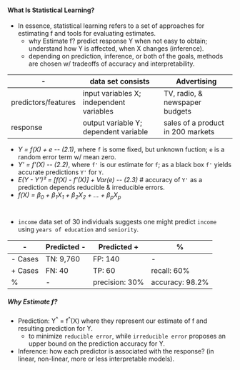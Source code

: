 #### What Is Statistical Learning?

* In essence, statistical learning refers to a set of approaches for estimating f and tools for evaluating estimates.
  * why Estimate f? predict response Y when not easy to obtain; understand how Y is affected, when X changes (inference).
  * depending on prediction, inference, or both of the goals, methods are chosen w/ tradeoffs of accuracy and interpretability.

\- | data set consists | Advertising
--- | --- | ---
predictors/features | input variables X; independent variables | TV, radio, & newspaper budgets
response | output variable Y; dependent variable | sales of a product in 200 markets

* _Y = f(X) + e -- (2.1)_, where `f` is some fixed, but unknown fuction; `e` is a random error term w/ mean zero.
* _Y' = f'(X) -- (2.2)_, where `f'` is our estimate for `f`; as a black box `f'` yields accurate predictions `Y'` for `Y`.
* _E(Y - Y')² = [f(X) - f'(X)] + Var(e) -- (2.3)_ # accuracy of `Y'` as a prediction depends reducible & irreducible errors.
* _f(X) = β<sub>0</sub> + β<sub>1</sub>X<sub>1</sub> + β<sub>2</sub>X<sub>2</sub> + ... + β<sub>p</sub>X<sub>p</sub>_

#
* `income` data set of 30 individuals suggests one might predict `income` using `years of education` and `seniority`.

\- | Predicted - | Predicted + | %
--- | --- | --- | ---
\- Cases | TN: 9,760 | FP: 140 | -
\+ Cases | FN: 40 | TP: 60 | recall: 60%
% | - | precision: 30% | accuracy: 98.2%

##### Why Estimate f?

* Prediction: Y<sup>^</sup> = f<sup>^</sup>(X) where they represent our estimate of f and resulting prediction for Y.
  * to minimize `reducible error`, while `irreducible error` proposes an upper bound on the prediction accuracy for Y.
* Inference: how each predictor is associated with the response? (in linear, non-linear, more or less interpretable models).
